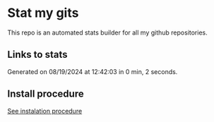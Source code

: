 # Stat my gits

This repo is an automated stats builder for all my github repositories.

## Links to stats


Generated on 08/19/2024 at 12:42:03 in 0 min, 2 seconds.

## Install procedure

[See instalation procedure](./src/install.md)
